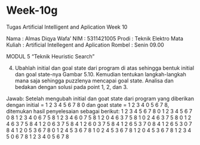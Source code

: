 # Week-10g
Tugas Artificial Intelligent and Aplication Week 10

Nama	          	: Almas Diqya Wafa’
NIM		           : 5311421005
Prodi		         : Teknik Elektro
Mata Kuliah	    : Artificial Intellegent and Aplication
Rombel	         : Senin 09.00

MODUL 5
“Teknik Heuristic Search”

4.	Ubahlah initial dan goal state dari program di atas sehingga bentuk initial dan goal state-nya Gambar 5.10. Kemudian tentukan langkah-langkah mana saja sehingga puzzlenya mencapai goal state. Analisa dan bedakan dengan solusi pada point 1, 2, dan 3.

Jawab:
Setelah mengubah initial dan goat state dari program yang diberikan dengan initial = 1 2 3 4 5 6 7 8 0  dan goat state = 1 2 3 4 0 5 6 7 8, ditemukan hasil penyelesaian sebagai berikut:
 1 2 3 4 5 6 7 8 0 
 1 2 3 4 5 6 7 0 8
 1 2 3 4 0 6 7 5 8
 1 2 3 4 6 0 7 5 8
 1 2 0 4 6 3 7 5 8
 1 0 2 4 6 3 7 5 8
 0 1 2 4 6 3 7 5 8
 4 1 2 0 6 3 7 5 8
 4 1 2 6 0 3 7 5 8
 4 1 2 6 5 3 7 0 8
 4 1 2 6 5 3 0 7 8
 4 1 2 0 5 3 6 7 8
 0 1 2 4 5 3 6 7 8
 1 0 2 4 5 3 6 7 8
 1 2 0 4 5 3 6 7 8
 1 2 3 4 5 0 6 7 8
 1 2 3 4 0 5 6 7 8
